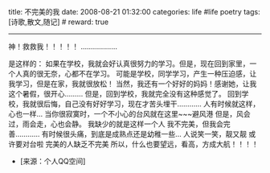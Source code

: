 title: 不完美的我 
date: 2008-08-21 01:32:00
categories: life #life poetry
tags: [诗歌,散文,随记]  # <!--more-->
reward: true

---

神！救救我！！！！！
………………

<!--more-->

是这样的：
如果在学校，我就会好认真很努力的学习。但是，现在回到家里，一个人真的很无奈，心都不在学习。
可能是学校，同学学习，产生一种压迫感，让我学习，但是在家，我就很放松！
当然，我还有一个好好的妈妈！感谢她，让我这个暑假，很开心………
但是，回到学校，我就完全没有这种感觉了。
回到学校，我就很后悔，自己没有好好学习，现在才苦头埋干…………
人有时候就这样，心也一样…
当你很寂寞时，一个不小心的台风就在这里~~~避风港
但是，风会过，雨会走，心也会静。
我缺少的就是这样一个人
我不完美，但我会完善…………
有时候很头痛，到底是成熟点还是幼稚一些…
人说笑一笑，靓又靓
或许要对台啦
完美的人缺乏不完美
所以，什么也要望远，看高，方成大航！！！！



- [来源：个人QQ空间]
